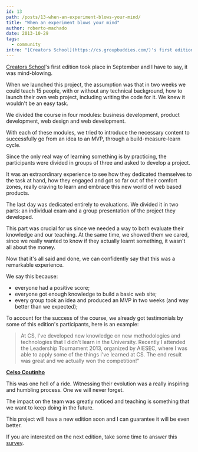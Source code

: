 ```yaml
---
id: 13
path: /posts/13-when-an-experiment-blows-your-mind/
title: "When an experiment blows your mind"
author: roberto-machado
date: 2013-10-29
tags:
  - community
intro: "[Creators School](https://cs.groupbuddies.com/)'s first edition took place in September and I have to say, it was mind-blowing."
---
```


[Creators School](https://cs.groupbuddies.com/)'s first edition took place in September and I have to say, it was mind-blowing.

When we launched this project, the assumption was that in two weeks we could teach 15 people, with or without any technical background, how to launch their own web project, including writing the code for it. We knew it wouldn't be an easy task.

We divided the course in four modules: business development, product development, web design and web development. 

With each of these modules, we tried to introduce the necessary content to successfully go from an idea to an MVP, through a build-measure-learn cycle.

Since the only real way of learning something is by practicing, the participants were divided in groups of three and asked to develop a project.

It was an extraordinary experience to see how they dedicated themselves to the task at hand, how they engaged and got so far out of their comfort zones, really craving to learn and embrace this new world of web based products.

The last day was dedicated entirely to evaluations. We divided it in two parts: an individual exam and a group presentation of the project they developed.

This part was crucial for us since we needed a way to both evaluate their knowledge and our teaching. At the same time, we showed them we cared, since we really wanted to know if they actually learnt something, it wasn't all about the money.

Now that it's all said and done, we can confidently say that this was a remarkable experience. 

We say this because:

- everyone had a positive score;
- everyone got enough knowledge to build a basic web site;
- every group took an idea and produced an MVP in two weeks (and way better than we expected);

To account for the success of the course, we already got testimonials by some of this edition's participants, here is an example:

> At CS, I've developed new knowledge on new methodologies and technologies that I didn't learn in the University. Recently I attended the Leadership Tournament 2013, organized by AIESEC, where I was able to apply some of the things I've learned at CS. The end result was great and we actually won the competition!"

**[Celso Coutinho](https://pt.linkedin.com/pub/celso-coutinho/67/8bb/617)**

This was one hell of a ride.
Witnessing their evolution was a really inspiring and humbling process. One we will never forget.

The impact on the team was greatly noticed and teaching is something that we want to keep doing in the future.

This project will have a new edition soon and I can guarantee it will be even better.

If you are interested on the next edition, take some time to answer this [survey](https://groupbuddies.typeform.com/to/kGAA4F).
